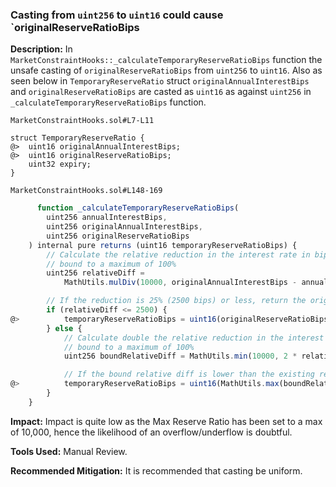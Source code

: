 ### Casting from `uint256` to `uint16` could cause `originalReserveRatioBips


**Description:** In `MarketConstraintHooks::_calculateTemporaryReserveRatioBips` function the unsafe casting of `originalReserveRatioBips` from `uint256` to `uint16`.
Also as seen below in `TemporaryReserveRatio` struct `originalAnnualInterestBips` and `originalReserveRatioBips` are casted as `uint16` as against `uint256` in `_calculateTemporaryReserveRatioBips` function.

`MarketConstraintHooks.sol#L7-L11`

```solidity
struct TemporaryReserveRatio {
@>  uint16 originalAnnualInterestBips;
@>  uint16 originalReserveRatioBips;
    uint32 expiry;
}
```

`MarketConstraintHooks.sol#L148-169`

```javascript
      function _calculateTemporaryReserveRatioBips(
        uint256 annualInterestBips,
        uint256 originalAnnualInterestBips,
        uint256 originalReserveRatioBips
    ) internal pure returns (uint16 temporaryReserveRatioBips) {
        // Calculate the relative reduction in the interest rate in bips,
        // bound to a maximum of 100%
        uint256 relativeDiff =
            MathUtils.mulDiv(10000, originalAnnualInterestBips - annualInterestBips, originalAnnualInterestBips);

        // If the reduction is 25% (2500 bips) or less, return the original reserve ratio
        if (relativeDiff <= 2500) {
@>          temporaryReserveRatioBips = uint16(originalReserveRatioBips);
        } else {
            // Calculate double the relative reduction in the interest rate in bips,
            // bound to a maximum of 100%
            uint256 boundRelativeDiff = MathUtils.min(10000, 2 * relativeDiff);

            // If the bound relative diff is lower than the existing reserve ratio, return the latter.
@>          temporaryReserveRatioBips = uint16(MathUtils.max(boundRelativeDiff, originalReserveRatioBips));
        }
    }

```

**Impact:** Impact is quite low as the Max Reserve Ratio has been set to a max of 10,000, hence the likelihood of an overflow/underflow is doubtful.

**Tools Used:** Manual Review.


**Recommended Mitigation:** It is recommended that casting be uniform.

